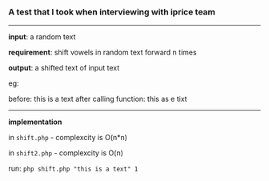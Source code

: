 ### A test that I took when interviewing with iprice team

----------
**input**: a random text

**requirement**: shift vowels in random text forward n times

**output**: a shifted text of input text

eg:

before: this is a text
after calling function: this as e tixt

----------

**implementation** 

in `shift.php` - complexcity is O(n*n)

in `shift2.php` - complexcity is O(n)

run: 
`php shift.php "this is a text" 1`
